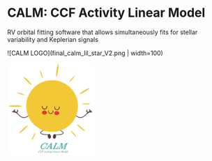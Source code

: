 # CALM: CCF Activity Linear Model
 RV orbital fitting software that allows simultaneously fits for stellar variability and Keplerian signals

![CALM LOGO](final_calm_lil_star_V2.png | width=100)

<img src="final_calm_lil_star_V2.png" alt="CALM_Logo" width="200"/>
